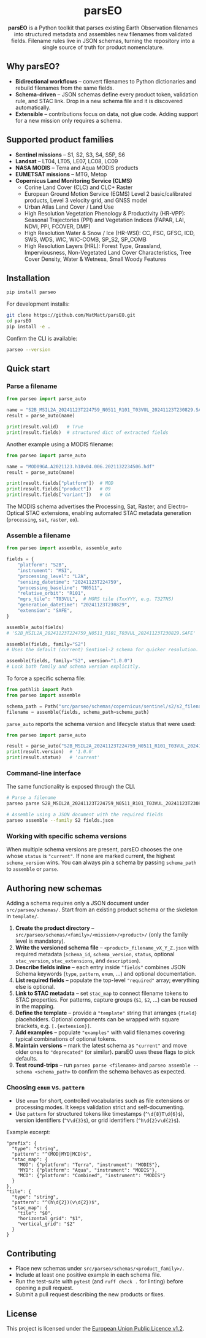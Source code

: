 <div align="center">

# parsEO

**parsEO** is a Python toolkit that parses existing Earth Observation filenames into structured metadata and assembles new filenames from validated fields. Filename rules live in JSON schemas, turning the repository into a single source of truth for product nomenclature.

</div>

## Why parsEO?

- **Bidirectional workflows** – convert filenames to Python dictionaries and rebuild filenames from the same fields.
- **Schema-driven** – JSON schemas define every product token, validation rule, and STAC link. Drop in a new schema file and it is discovered automatically.
- **Extensible** – contributions focus on data, not glue code. Adding support for a new mission only requires a schema.

## Supported product families

- **Sentinel missions** – S1, S2, S3, S4, S5P, S6
- **Landsat** – LT04, LT05, LE07, LC08, LC09
- **NASA MODIS** – Terra and Aqua MODIS products
- **EUMETSAT missions** – MTG, Metop
- **Copernicus Land Monitoring Service (CLMS)**
  - Corine Land Cover (CLC) and CLC+ Raster
  - European Ground Motion Service (EGMS) Level 2 basic/calibrated products, Level 3 velocity grid, and GNSS model
  - Urban Atlas Land Cover / Land Use
  - High Resolution Vegetation Phenology & Productivity (HR-VPP): Seasonal Trajectories (PPI) and Vegetation Indices (FAPAR, LAI, NDVI, PPI, FCOVER, DMP)
  - High Resolution Water & Snow / Ice (HR-WSI): CC, FSC, GFSC, ICD, SWS, WDS, WIC, WIC-COMB, SP_S2, SP_COMB
  - High Resolution Layers (HRL): Forest Type, Grassland, Imperviousness, Non-Vegetated Land Cover Characteristics, Tree Cover Density, Water & Wetness, Small Woody Features

## Installation

```bash
pip install parseo
```

For development installs:

```bash
git clone https://github.com/MatMatt/parsEO.git
cd parsEO
pip install -e .
```

Confirm the CLI is available:

```bash
parseo --version
```

## Quick start

### Parse a filename

```python
from parseo import parse_auto

name = "S2B_MSIL2A_20241123T224759_N0511_R101_T03VUL_20241123T230829.SAFE"
result = parse_auto(name)

print(result.valid)   # True
print(result.fields)  # structured dict of extracted fields
```

Another example using a MODIS filename:

```python
from parseo import parse_auto

name = "MOD09GA.A2021123.h18v04.006.2021132234506.hdf"
result = parse_auto(name)

print(result.fields["platform"])  # MOD
print(result.fields["product"])   # 09
print(result.fields["variant"])   # GA
```

The MODIS schema advertises the Processing, Sat, Raster, and Electro-Optical STAC extensions, enabling automated STAC metadata generation (`processing`, `sat`, `raster`, `eo`).

### Assemble a filename

```python
from parseo import assemble, assemble_auto

fields = {
    "platform": "S2B",
    "instrument": "MSI",
    "processing_level": "L2A",
    "sensing_datetime": "20241123T224759",
    "processing_baseline": "N0511",
    "relative_orbit": "R101",
    "mgrs_tile": "T03VUL",  # MGRS tile (TxxYYY, e.g. T32TNS)
    "generation_datetime": "20241123T230829",
    "extension": "SAFE",
}

assemble_auto(fields)
# 'S2B_MSIL2A_20241123T224759_N0511_R101_T03VUL_20241123T230829.SAFE'

assemble(fields, family="S2")
# Uses the default (current) Sentinel-2 schema for quicker resolution.

assemble(fields, family="S2", version="1.0.0")
# Lock both family and schema version explicitly.
```

To force a specific schema file:

```python
from pathlib import Path
from parseo import assemble

schema_path = Path("src/parseo/schemas/copernicus/sentinel/s2/s2_filename_v1_0_0.json")
filename = assemble(fields, schema_path=schema_path)
```

`parse_auto` reports the schema version and lifecycle status that were used:

```python
from parseo import parse_auto

result = parse_auto("S2B_MSIL2A_20241123T224759_N0511_R101_T03VUL_20241123T230829.SAFE")
print(result.version)  # '1.0.0'
print(result.status)   # 'current'
```

### Command-line interface

The same functionality is exposed through the CLI.

```bash
# Parse a filename
parseo parse S2B_MSIL2A_20241123T224759_N0511_R101_T03VUL_20241123T230829.SAFE

# Assemble using a JSON document with the required fields
parseo assemble --family S2 fields.json
```

### Working with specific schema versions

When multiple schema versions are present, parsEO chooses the one whose `status` is `"current"`. If none are marked current, the highest `schema_version` wins. You can always pin a schema by passing `schema_path` to `assemble` or `parse`.

## Authoring new schemas

Adding a schema requires only a JSON document under `src/parseo/schemas/`. Start from an existing product schema or the skeleton in `template/`.

1. **Create the product directory** – `src/parseo/schemas/<family>/<mission>/<product>/` (only the family level is mandatory).
2. **Write the versioned schema file** – `<product>_filename_vX_Y_Z.json` with required metadata (`schema_id`, `schema_version`, `status`, optional `stac_version`, `stac_extensions`, and `description`).
3. **Describe fields inline** – each entry inside `"fields"` combines JSON Schema keywords (`type`, `pattern`, `enum`, …) and optional documentation.
4. **List required fields** – populate the top-level `"required"` array; everything else is optional.
5. **Link to STAC metadata** – set `stac_map` to connect filename tokens to STAC properties. For patterns, capture groups (`$1`, `$2`, …) can be reused in the mapping.
6. **Define the template** – provide a `"template"` string that arranges `{field}` placeholders. Optional components can be wrapped with square brackets, e.g. `[.{extension}]`.
7. **Add examples** – populate `"examples"` with valid filenames covering typical combinations of optional tokens.
8. **Maintain versions** – mark the latest schema as `"current"` and move older ones to `"deprecated"` (or similar). parsEO uses these flags to pick defaults.
9. **Test round-trips** – run `parseo parse <filename>` and `parseo assemble --schema <schema_path>` to confirm the schema behaves as expected.

### Choosing `enum` vs. `pattern`

- Use `enum` for short, controlled vocabularies such as file extensions or processing modes. It keeps validation strict and self-documenting.
- Use `pattern` for structured tokens like timestamps (`^\d{8}T\d{6}$`), version identifiers (`^V\d{3}$`), or grid identifiers (`^h\d{2}v\d{2}$`).

Example excerpt:

```jsonc
"prefix": {
  "type": "string",
  "pattern": "^(MOD|MYD|MCD)$",
  "stac_map": {
    "MOD": {"platform": "Terra", "instrument": "MODIS"},
    "MYD": {"platform": "Aqua", "instrument": "MODIS"},
    "MCD": {"platform": "Combined", "instrument": "MODIS"}
  }
},
"tile": {
  "type": "string",
  "pattern": "^(h\d{2})(v\d{2})$",
  "stac_map": {
    "tile": "$0",
    "horizontal_grid": "$1",
    "vertical_grid": "$2"
  }
}
```

## Contributing

- Place new schemas under `src/parseo/schemas/<product_family>/`.
- Include at least one positive example in each schema file.
- Run the test-suite with `pytest` (and `ruff check .` for linting) before opening a pull request.
- Submit a pull request describing the new products or fixes.

## License

This project is licensed under the [European Union Public Licence v1.2](LICENSE.txt).
